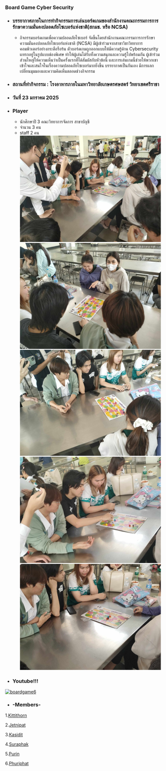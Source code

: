 ### Board Game Cyber Security
 - ### บรรยากาศภายในการทำกิจกรรมการเล่นบอร์ดเกมของสำนักงานคณะกรรมการการรักษาความมั่นคงปลอดภัยไซเบอร์แห่งชาติ(สกมช. หรือ NCSA)
   - กิจกรรมบอร์ดเกมเพื่อความปลอดภัยไซเบอร์ จัดขึ้นโดยสำนักงานคณะกรรมการการรักษาความมั่นคงปลอดภัยไซเบอร์แห่งชาติ (NCSA) มีผู้เข้าร่วมจากสาขาวิชาวิทยาการคอมพิวเตอร์อย่างกระตือรือร้น ตัวบอร์ดเกมถูกออกแบบให้มีความรู้ด้าน Cybersecurity แทรกอยู่ในรูปแบบช่องพิเศษ ทำให้ผู้เล่นได้รับทั้งความสนุกและความรู้ไปพร้อมกัน ผู้เข้าร่วมส่วนใหญ่ให้ความเห็นว่าเป็นครั้งแรกที่ได้สัมผัสกับหัวข้อนี้ และการเล่นเกมนี้ช่วยให้พวกเขาเข้าใจและสนใจในเรื่องความปลอดภัยไซเบอร์มากยิ่งขึ้น บรรยากาศเป็นกันเอง มีการแลกเปลี่ยนมุมมองและความคิดเห็นตลอดช่วงกิจกรรม
 - ### สถานที่ทำกิจกรรม : โรงอาหารภายในมหาวิทยาลัยเกษตรศษสตร์ วิทยาเขตศรีราชา
 - ### วันที่ 23 มกราคม 2025
 - ### Player
   - นักศึกษาปี 3 คณะวิทยาการจัดการ สาขาบัญชี
   - จำนวน 3 คน
   - staff 2 คน
![boardgame1](images/boardgame1.jpg)
![boardgame2](images/boardgame2.jpg)
![boardgame3](images/boardgame3.jpg)
![boardgame4](images/boardgame4.jpg)
![boardgame5](images/boardgame5.jpg)
 - ### Youtube!!!
[![boardgame6](images/boardgame6.jpg)](https://www.youtube.com/watch?v=0B2iD-YyFcw)
 - ### -Members-
1.[Kittithorn](https://kitty340822.github.io/boardgame)

2.[Jetnipat](https://jetnipatmark.github.io/boardgame)

3.[Kasidit](https://kasidit1647.github.io/boardgame)

4.[Suraphak](https://titigerherb.github.io/boardgame)

5.[Purin](https://phaipy.github.io/boardgame)

6.[Phuriphat](https://prxsss.github.io/boardgame)
